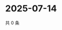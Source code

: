 # 2025-07-14

共 0 条

<!-- BEGIN ZHIHUVIDEO -->
<!-- 最后更新时间 Mon Jul 14 2025 06:10:59 GMT+0800 (China Standard Time) -->

<!-- END ZHIHUVIDEO -->
